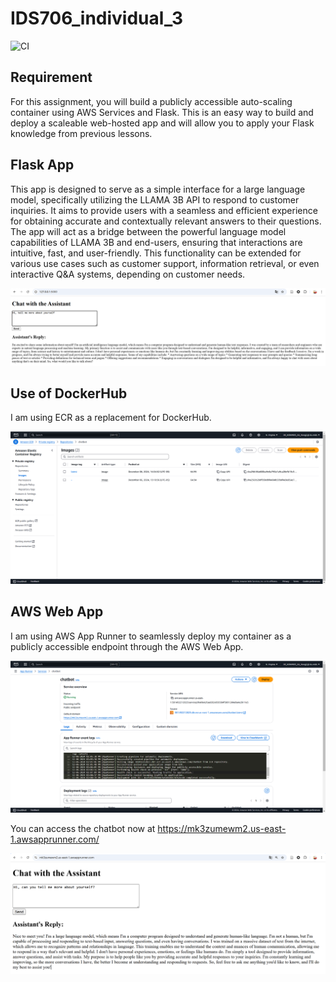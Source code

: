 # IDS706_individual_3
![CI](https://github.com/nogibjj/IDS706_individual_3/actions/workflows/ci.yml/badge.svg)

## Requirement

For this assignment, you will build a publicly accessible auto-scaling container using AWS Services and Flask. This is an easy way to build and deploy a scaleable web-hosted app and will allow you to apply your Flask knowledge from previous lessons.

## Flask App

This app is designed to serve as a simple interface for a large language model, specifically utilizing the LLAMA 3B API to respond to customer inquiries. It aims to provide users with a seamless and efficient experience for obtaining accurate and contextually relevant answers to their questions. The app will act as a bridge between the powerful language model capabilities of LLAMA 3B and end-users, ensuring that interactions are intuitive, fast, and user-friendly. This functionality can be extended for various use cases such as customer support, information retrieval, or even interactive Q&A systems, depending on customer needs.

![img](./img/app.png)

## Use of DockerHub

I am using ECR as a replacement for DockerHub.

![ECR](./img/ECR.png)

## AWS Web App

I am using AWS App Runner to seamlessly deploy my container as a publicly accessible endpoint through the AWS Web App.

![Web Runner](./img/runner.png)

You can access the chatbot now at https://mk3zumewm2.us-east-1.awsapprunner.com/

![realchatbot](./img/chatbot.png)